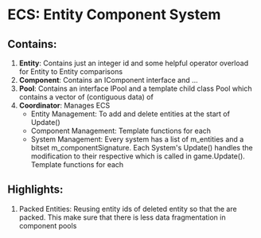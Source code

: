 # ECS: Entity Component System

## Contains:

1. **Entity**: Contains just an integer id and some helpful operator overload for Entity to Entity comparisons
2. **Component**: Contains an IComponent interface and ...
3. **Pool**: Contains an interface IPool and a template child class Pool<TComponent> which contains a vector of (contiguous data) of <TComponent>
4. **Coordinator**: Manages ECS
   - Entity Management: To add and delete entities at the start of Update()
   - Component Management: Template functions for each <TComponent>
   - System Management: Every system has a list of m_entities and a bitset m_componentSignature. Each System's Update() handles the modification to their respective <TComponent> which is called in game.Update(). Template functions for each <TSystem>

## Highlights:

1. Packed Entities: Reusing entity ids of deleted entity so that the are packed. This make sure that there is less data fragmentation in component pools
